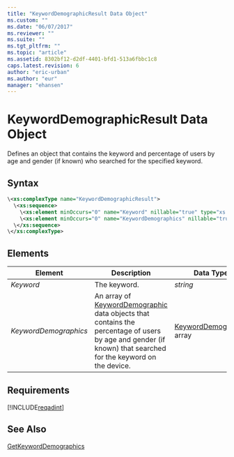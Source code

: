 ```yaml
---
title: "KeywordDemographicResult Data Object"
ms.custom: ""
ms.date: "06/07/2017"
ms.reviewer: ""
ms.suite: ""
ms.tgt_pltfrm: ""
ms.topic: "article"
ms.assetid: 8302bf12-d2df-4401-bfd1-513a6fbbc1c8
caps.latest.revision: 6
author: "eric-urban"
ms.author: "eur"
manager: "ehansen"
---
```

# KeywordDemographicResult Data Object
Defines an object that contains the keyword and percentage of users by age and gender (if known) who searched for the specified keyword.

## Syntax

```xml
\<xs:complexType name="KeywordDemographicResult">
  \<xs:sequence>
    \<xs:element minOccurs="0" name="Keyword" nillable="true" type="xs:string" />
    \<xs:element minOccurs="0" name="KeywordDemographics" nillable="true" type="tns:KeywordDemographic" />
  \</xs:sequence>
\</xs:complexType>
```

## <a name="Elements"></a>Elements

|Element|Description|Data Type|
|-----------|---------------|-------------|
|*Keyword*|The keyword.|*string*|
|*KeywordDemographics*|An array of [KeywordDemographic](../adinsight-api/keyworddemographic-data-object.md) data objects that contains the percentage of users by age and gender (if known) that searched for the keyword on the device.|[KeywordDemographic](../adinsight-api/keyworddemographic-data-object.md) array|

## Requirements
[!INCLUDE[reqadint](../adinsight-api/includes/reqadint.md)]
## See Also
[GetKeywordDemographics](../adinsight-api/getkeyworddemographics-service-operation.md)


